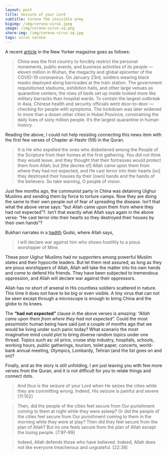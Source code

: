```yaml
---
layout: post
title: Seizure of your Lord
subtitle: Corona the invisible army
bigimg: /img/corona-virus.jpeg
image: /img/corona-virus-sq.png
share-img: /img/corona-virus-sq.jpg
tags: virus corona 
---
```


A recent [article](https://www.newyorker.com/news/our-columnists/how-much-of-the-world-will-be-quarantined-by-the-coronavirus) in the New Yorker magazine goes as follows:

>China was the first country to forcibly restrict the personal movements, public events, and business activities of its people — eleven million in Wuhan, the megacity and global epicenter of the COVID-19 coronavirus. On January 23rd, soldiers wearing black masks deployed along barricades at the train station. The government requisitioned stadiums, exhibition halls, and other large venues as quarantine centers; the rows of beds set up inside looked more like military barracks than hospital wards. To contain the largest outbreak in Asia, Chinese health and security officials went door-to-door — checking for people with symptoms. The lockdown was later widened to more than a dozen other cities in Hubei Province, constraining the daily lives of sixty million people. It’s the largest quarantine in human history.

Reading the above, I could not help resisting connecting this news item with the first few verses of Chapter al-Hashr (59) in the Quran.

>It is He who expelled the ones who disbelieved among the People of the Scripture from their homes at the first gathering. You did not think they would leave, and they thought that their fortresses would protect them from Allah; but [the decree of] Allah came upon them from where they had not expected, and He cast terror into their hearts [so] they destroyed their houses by their [own] hands and the hands of the believers. So take warning, O people of vision.

Just few months ago, the communist party in China was detaining Uighur Muslims and sending them by force to torture camps. Now they are doing the same to their own people out of fear of spreading the disease. Isn’t that what the above verse says: “but Allah came upon them from where they had not expected”?. Isn’t that exactly what Allah says again in the above verse: “He cast terror into their hearts so they destroyed their houses by their own hands”?

Bukhari narrates in a [hadith](https://sunnah.com/riyadussaliheen/1/95) Qudsi, where Allah says,

>I will declare war against him who shows hostility to a pious worshipper of Mine.

These poor Uighur Muslims had no supporters among powerful Muslim states and their hypocrite leaders. But let them rest assured; as long as they are pious worshippers of Allah, Allah will take the matter into his own hands and come to defend His friends. They have been subjected to tremendous oppression, and Allah will declare war against their oppressors.

Allah has no short of arsenal in His countless soldiers scattered in nature. This time it does not have to be big or even visible. A tiny virus that can not be seen except through a microscope is enough to bring China and the globe to its knees.

The **“had not expected”** clause in the above verses is amazing: *“Allah came upon them from where they had not expected”.* Could the most pessimistic human being have said just a couple of months ago that we would be living under such panic today? What scenario the most imaginative mind could plot to bring diverse random topics under one thread. Topics such as: oil price, cruise ship industry, hospitals, schools, working hours, public gatherings, tourism, toilet paper, concerts, world-bank annual meeting, Olympics, Lombardy, Tehran (and the list goes on and on)?

Finally, and as the story is still unfolding, I am just leaving you with few more verses from the Quran, and it is not difficult for you to relate things and connect dots.

>And thus is the seizure of your Lord when He seizes the cities while they are committing wrong. Indeed, His seizure is painful and severe [11:102]

>Then, did the people of the cities feel secure from Our punishment coming to them at night while they were asleep? Or did the people of the cities feel secure from Our punishment coming to them in the morning while they were at play? Then did they feel secure from the plan of Allah? But no one feels secure from the plan of Allah except the losing people. [7:97–99]

>Indeed, Allah defends those who have believed. Indeed, Allah does not like everyone treacherous and ungrateful. [22:38]